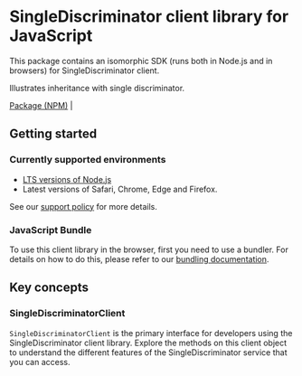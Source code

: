 # SingleDiscriminator client library for JavaScript

This package contains an isomorphic SDK (runs both in Node.js and in browsers) for SingleDiscriminator client.

Illustrates inheritance with single discriminator.

[Package (NPM)](https://www.npmjs.com/package/@msinternal/model-inheritance-single-discriminator) |

## Getting started

### Currently supported environments

- [LTS versions of Node.js](https://github.com/nodejs/release#release-schedule)
- Latest versions of Safari, Chrome, Edge and Firefox.

See our [support policy](https://github.com/Azure/azure-sdk-for-js/blob/main/SUPPORT.md) for more details.





### JavaScript Bundle
To use this client library in the browser, first you need to use a bundler. For details on how to do this, please refer to our [bundling documentation](https://aka.ms/AzureSDKBundling).

## Key concepts

### SingleDiscriminatorClient

`SingleDiscriminatorClient` is the primary interface for developers using the SingleDiscriminator client library. Explore the methods on this client object to understand the different features of the SingleDiscriminator service that you can access.

